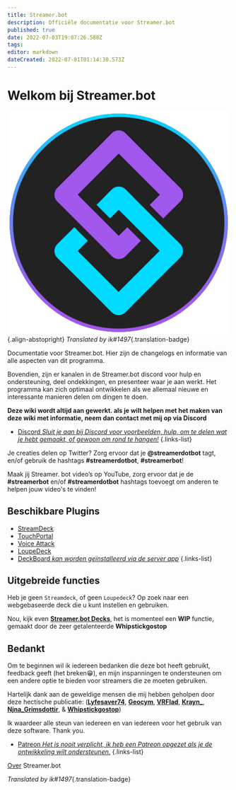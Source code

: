 ```yaml
---
title: Streamer.bot
description: Officiële documentatie voor Streamer.bot
published: true
date: 2022-07-03T19:07:26.588Z
tags: 
editor: markdown
dateCreated: 2022-07-01T01:14:30.573Z
---
```


# Welkom bij Streamer.bot
![streamerbot.png](/logos/streamerbot.png){.align-abstopright}
*Translated by ik#1497*{.translation-badge}

Documentatie voor Streamer.bot. Hier zijn de changelogs en informatie van alle aspecten van dit programma.

Bovendien, zijn er kanalen in de Streamer.bot discord voor hulp en ondersteuning, deel ondekkingen, en presenteer waar je aan werkt.  Het programma kan zich optimaal ontwikkelen als we allemaal nieuwe en interessante manieren delen om dingen te doen.

**Deze wiki wordt altijd aan gewerkt. als je wilt helpen met het maken van deze wiki met informatie, neem dan contact met mij op via Discord**

* [Discord *Sluit je aan bij Discord voor voorbeelden, hulp, om te delen wat je hebt gemaakt, of gewoon om rond te hangen!*](https://discord.streamer.bot)
{.links-list}

Je creaties delen op Twitter? Zorg ervoor dat je **@streamerdotbot** tagt, en/of gebruik de hashtags **#streamerdotbot**, **#streamerbot**!

Maak jij Streamer. bot video’s op YouTube, zorg ervoor dat je de **#streamerbot** en/of **#streamerdotbot** hashtags toevoegt om anderen te helpen jouw video's te vinden!

## Beschikbare Plugins

* [StreamDeck](https://github.com/nate1280/streamdeck-Streamer.bot)
* [TouchPortal](https://www.christophecvb.com/touch-portal/plugins/streamer-bot)
* [Voice Attack](https://github.com/nate1280/voiceattack-Streamer.bot)
* [LoupeDeck](https://github.com/XeroxDev/Loupedeck-plugin-StreamerBot)
* [DeckBoard *kan worden geïnstalleerd via de server app*](https://github.com/rivafarabi/streamerbot-deckboard)
{.links-list}

## Uitgebreide functies

Heb je geen `Streamdeck`, of geen `Loupedeck`? Op zoek naar een webgebaseerde deck die u kunt instellen en gebruiken.

Nou, kijk even **[Streamer.bot Decks](https://streamer.bot/user/decks)**, het is momenteel een **WIP** functie, gemaakt door de zeer getalenteerde **Whipstickgostop**

## Bedankt

Om te beginnen wil ik iedereen bedanken die deze bot heeft gebruikt, feedback geeft (het breken😁), en mijn inspanningen te ondersteunen om een andere optie te bieden voor streamers die ze moeten gebruiken.

Hartelijk dank aan de geweldige mensen die mij hebben geholpen door deze hectische publicatie: (**[Lyfesaver74](https://twitch.tv/lyfesaver74)**, **[Geocym](https://twitch.tv/geocym)**, **[VRFlad](https://twitch.tv/vrflad)**, **[Krayn_](https://twitch.tv/krayn_)**, **[Njna_Grimsdottir](https://twitch.tv/njna_grimsdottir)**, & **[Whipstickgostop](https://twitch.tv/whipstickgostop)**)

Ik waardeer alle steun van iedereen en van iedereen voor het gebruik van deze software.  Thank you.

* [Patreon *Het is nooit verplicht, ik heb een Patreon opgezet als je de ontwikkeling wilt ondersteunen.*](https://patreon.com/nate1280)
{.links-list}

[Over](/About) Streamer.bot

*Translated by ik#1497*{.translation-badge}